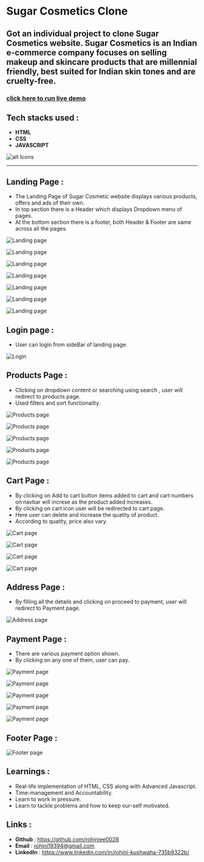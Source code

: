 # Sugar Cosmetics Clone
Got an individual project to clone Sugar Cosmetics website. Sugar Cosmetics is an Indian e-commerce company focuses on selling makeup and skincare products that are millennial friendly, best suited for Indian skin tones and are cruelty-free.
---

### [click here to run live demo](images/sugar-cosmetics-readme-video.mp4)

## Tech stacks used :
* **HTML**
* **CSS**
* **JAVASCRIPT**


![alt Icons](https://p92.com/binaries/content/gallery/p92website/technologies/htmlcssjs-details.png)
***
## Landing Page :
- The Landing Page of Sugar Cosmetic website displays various products, offers and ads of their own.
- In top section there is a Header which displays Dropdown menu of pages.
- At the bottom section there is a footer, both Header & Footer are same across all the pages.

![Landing page](images/image-1.png)

![Landing page](images/image-2.png)

![Landing page](images/image-3.png)

![Landing page](images/image-4.png)

![Landing page](images/image-5.png)

![Landing page](images/image-drop.png)

![Landing page](images/image-drop-2.png)

## Login page :
- User can login from sideBar of landing page.

![Login](images/login-image.png)

## Products Page :
- Clicking on dropdown content or searching using search , user will redirect to products page.
- Used filters and sort functionailty.

![Products page](images/lips.png)

![Products page](images/product-1.png)

![Products page](images/prod-2.png)

![Products page](images/sort.png)

![Products page](images/filter.png)

## Cart Page :
- By clicking on Add to cart button items added to cart and cart numbers on navbar will increse as the product added increases. 
- By clicking on cart icon user will be redirected to cart page.
- Here user can delete and increase the quatity of product.
- According to quatity, price also vary.

![Cart page](images/add%20to%20cart.png)

![Cart page](images/cart.png)

![Cart page](images/cart-2.png)

![Cart page](images/offers.png)

## Address Page :
- By filling all the details and clicking on proceed to payment, user will redirect to Payment page.

![Address page](images/address.png)

## Payment Page :
- There are various payment option shown.
- By clicking on any one of them, user can pay.

![Payment page](images/payment.png)

![Payment page](images/payment-2.png)

![Payment page](images/credit.png)

![Payment page](images/debit.png)

![Payment page](images/success.png)

## Footer Page :

![Footer page](images/footer.png)

## Learnings :
- Real-life implementation of HTML, CSS along with Advanced Javascript.
- Time-management and Accountability.
- Learn to work in pressure.
- Learn to tackle problems and how to keep our-self motivated.

## Links :
- **Github** : https://github.com/rohiniee0028
- **Email** : rohini19394@gmail.com
- **LinkedIn** : https://www.linkedin.com/in/rohini-kushwaha-735b9322b/






